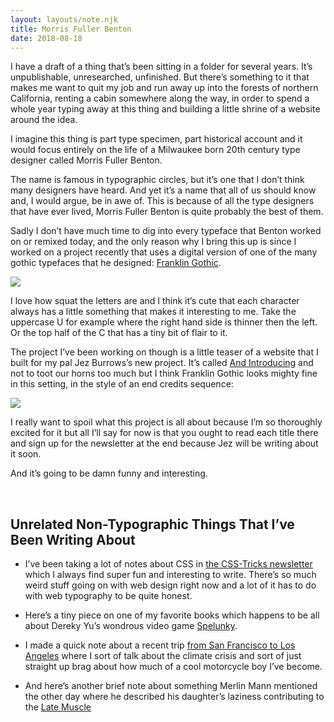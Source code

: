 ```yaml
---
layout: layouts/note.njk
title: Morris Fuller Benton
date: 2018-08-18
---
```


I have a draft of a thing that’s been sitting in a folder for several years. It’s unpublishable, unresearched, unfinished. But there’s something to it that makes me want to quit my job and run away up into the forests of northern California, renting a cabin somewhere along the way, in order to spend a whole year typing away at this thing and building a little shrine of a website around the idea.

I imagine this thing is part type specimen, part historical account and it would focus entirely on the life of a Milwaukee born 20th century type designer called Morris Fuller Benton.

The name is famous in typographic circles, but it’s one that I don’t think many designers have heard. And yet it’s a name that all of us should know and, I would argue, be in awe of. This is because of all the type designers that have ever lived, Morris Fuller Benton is quite probably the best of them.

Sadly I don’t have much time to dig into every typeface that Benton worked on or remixed today, and the only reason why I bring this up is since I worked on a project recently that uses a digital version of one of the many gothic typefaces that he designed: [Franklin Gothic](https://www.urwtype.com/en/shop/?fontshop=datei:show_font_details;fontnummer:f034013t;).

![](https://buttondown.s3.us-west-2.amazonaws.com/images/783f207d-91d8-4357-ab8c-3aebefb2e1fa.png)

I love how squat the letters are and I think it’s cute that each character always has a little something that makes it interesting to me. Take the uppercase U for example where the right hand side is thinner then the left. Or the top half of the C that has a tiny bit of flair to it.

The project I’ve been working on though is a little teaser of a website that I built for my pal Jez Burrows’s new project. It’s called [And Introducing](https://www.jezburrows.com/andintroducing/) and not to toot our horns too much but I think Franklin Gothic looks mighty fine in this setting, in the style of an end credits sequence:

![](https://buttondown.s3.us-west-2.amazonaws.com/images/089aa5b7-5b25-4c7d-a853-c107910b127a.jpg)

I really want to spoil what this project is all about because I’m so thoroughly excited for it but all I’ll say for now is that you ought to read each title there and sign up for the newsletter at the end because Jez will be writing about it soon.

And it’s going to be damn funny and interesting.

<br/>

## Unrelated Non-Typographic Things That I’ve Been Writing About

- I’ve been taking a lot of notes about CSS in [the CSS-Tricks newsletter](https://css-tricks.com/newsletters/) which I always find super fun and interesting to write. There’s so much weird stuff going on with web design right now and a lot of it has to do with web typography to be quite honest.

- Here’s a tiny piece on one of my favorite books which happens to be all about Dereky Yu’s wondrous video game [Spelunky](https://robinrendle.com/notes/spelunky/).

- I made a quick note about a recent trip [from San Francisco to Los Angeles](https://robinrendle.com/notes/from-san-francisco-to-los-angeles/) where I sort of talk about the climate crisis and sort of just straight up brag about how much of a cool motorcycle boy I’ve become.

- And here’s another brief note about something Merlin Mann mentioned the other day where he described his daughter’s laziness contributing to the [Late Muscle](https://robinrendle.com/notes/the-late-muscle/)
